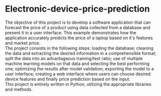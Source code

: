 # Electronic-device-price-prediction
 The objective of this project is to develop a software application that can forecast the price of a product using data collected from a database and present it in a user interface. This example demonstrates
how the application accurately predicts the price of a laptop based on it's features and market price.<br />
 The project consists in the following steps: loading the database; cleaning the data and extracting the desired information in a comprehensible format; split the data into an advantageous training/test ratio; use of multiple machine learning models on that data and selecting the best performing one; optimizing the results after model validation; exporting the model to a user interface; creating a web interface where users can choose desired device features and finally price prediction based on the input.<br />
 This project is entirely written in Python, utilizing the appropriate libraries and methods.
